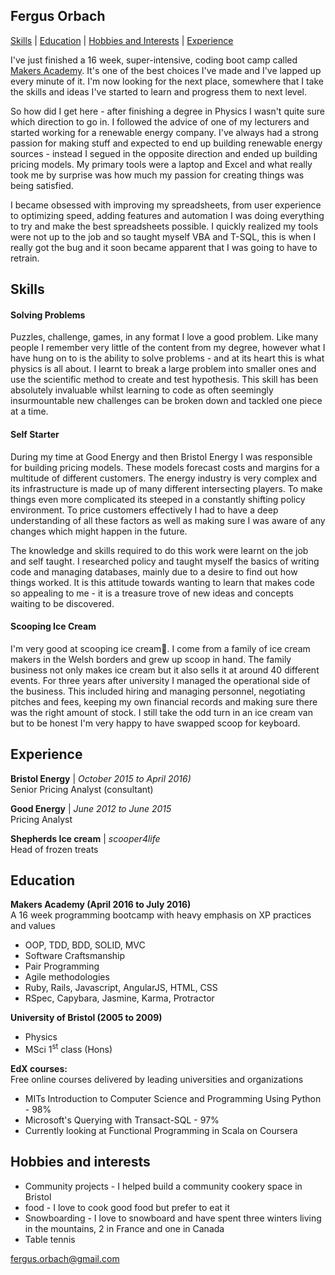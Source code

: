 ## Fergus Orbach

[Skills](#skills) | [Education](#education) | [Hobbies and Interests](#hobbies) | [Experience](#experience)

I've just finished a 16 week, super-intensive, coding boot camp called [Makers Academy](www.makersacademy.com/). It's one of the best choices I've made and I've lapped up every minute of it. I'm now looking for the next place, somewhere that I take the skills and ideas I've started to learn and progress them to next level.

So how did I get here - after finishing a degree in Physics I wasn't quite sure which direction to go in. I followed the advice of one of my lecturers and started working for a renewable energy company. I've always had a strong passion for making stuff and expected to end up building renewable energy sources - instead I segued in the opposite direction and ended up building pricing models. My primary tools were a laptop and Excel and what really took me by surprise was how much my passion for creating things was being satisfied.

I became obsessed with improving my spreadsheets, from user experience to optimizing speed, adding features and automation I was doing everything to try and make the best spreadsheets possible. I quickly realized my tools were not up to the job and so taught myself VBA and T-SQL, this is when I really got the bug and it soon became apparent that I was going to have to retrain.

## Skills

#### Solving Problems

Puzzles, challenge, games, in any format I love a good problem. Like many people I remember very little of the content from my degree, however what I have hung on to is the ability to solve problems - and at its heart this is what physics is all about. I learnt to break a large problem into smaller ones and use the scientific method to create and test hypothesis. This skill has been absolutely invaluable whilst learning to code as often seemingly insurmountable new challenges can be broken down and tackled one piece at a time.

#### Self Starter

During my time at Good Energy and then Bristol Energy I was responsible for building pricing models. These models forecast costs and margins for a multitude of different customers. The energy industry is very complex and its infrastructure is made up of many different intersecting players. To make things even more complicated its steeped in a constantly shifting policy environment. To price customers effectively I had to have a deep understanding of all these factors as well as making sure I was aware of any changes which might happen in the future.

The knowledge and skills required to do this work were learnt on the job and self taught. I researched policy and taught myself the basics of writing code and managing databases, mainly due to a desire to find out how things worked. It is this attitude towards wanting to learn that makes code so appealing to me - it is a treasure trove of new ideas and concepts waiting to be discovered.


#### Scooping Ice Cream

I'm very good at scooping ice cream:icecream:. I come from a family of ice cream makers in the Welsh borders and grew up scoop in hand. The family business not only makes ice cream but it also sells it at around 40 different events. For three years after university I managed the operational side of the business. This included hiring and managing personnel, negotiating pitches and fees, keeping my own financial records and making sure there was the right amount of stock. I still take the odd turn in an ice cream van but to be honest I'm very happy to have swapped scoop for keyboard.

## Experience

**Bristol Energy** | *October 2015 to April 2016)*   
Senior Pricing Analyst (consultant)

**Good Energy** | *June 2012 to June 2015*   
Pricing Analyst

**Shepherds Ice cream** | *scooper4life*   
Head of frozen treats

## Education

**Makers Academy (April 2016 to July 2016)**   
A 16 week programming bootcamp with heavy emphasis on XP practices and values

- OOP, TDD, BDD, SOLID, MVC
- Software Craftsmanship
- Pair Programming
- Agile methodologies
- Ruby, Rails, Javascript, AngularJS, HTML, CSS
- RSpec, Capybara, Jasmine, Karma, Protractor

**University of Bristol (2005 to 2009)**
- Physics
- MSci 1<sup>st</sup> class (Hons)

**EdX courses:**  
Free online courses delivered by leading universities and organizations

- MITs Introduction to Computer Science and Programming Using Python - 98%
- Microsoft's Querying with Transact-SQL - 97%
- Currently looking at Functional Programming in Scala on Coursera


## Hobbies and interests
- Community projects - I helped build a community cookery space in Bristol
- food - I love to cook good food but prefer to eat it
- Snowboarding - I love to snowboard and have spent three winters living in the mountains, 2 in France and one in Canada
- Table tennis

[fergus.orbach@gmail.com](fergus.orbach@gmail.com)
